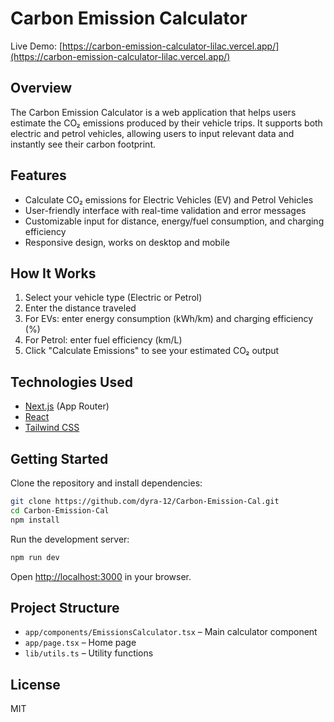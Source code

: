 
# Carbon Emission Calculator

Live Demo: [https://carbon-emission-calculator-lilac.vercel.app/](https://carbon-emission-calculator-lilac.vercel.app/)

## Overview

The Carbon Emission Calculator is a web application that helps users estimate the CO₂ emissions produced by their vehicle trips. It supports both electric and petrol vehicles, allowing users to input relevant data and instantly see their carbon footprint.

## Features

- Calculate CO₂ emissions for Electric Vehicles (EV) and Petrol Vehicles
- User-friendly interface with real-time validation and error messages
- Customizable input for distance, energy/fuel consumption, and charging efficiency
- Responsive design, works on desktop and mobile

## How It Works

1. Select your vehicle type (Electric or Petrol)
2. Enter the distance traveled
3. For EVs: enter energy consumption (kWh/km) and charging efficiency (%)
4. For Petrol: enter fuel efficiency (km/L)
5. Click "Calculate Emissions" to see your estimated CO₂ output

## Technologies Used

- [Next.js](https://nextjs.org/) (App Router)
- [React](https://react.dev/)
- [Tailwind CSS](https://tailwindcss.com/)

## Getting Started

Clone the repository and install dependencies:

```bash
git clone https://github.com/dyra-12/Carbon-Emission-Cal.git
cd Carbon-Emission-Cal
npm install
```

Run the development server:

```bash
npm run dev
```

Open [http://localhost:3000](http://localhost:3000) in your browser.

## Project Structure

- `app/components/EmissionsCalculator.tsx` – Main calculator component
- `app/page.tsx` – Home page
- `lib/utils.ts` – Utility functions

## License

MIT
